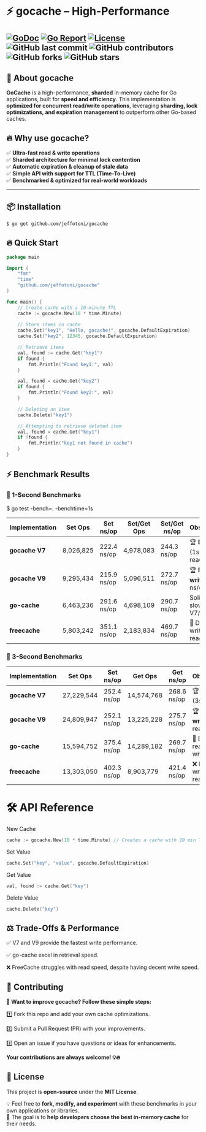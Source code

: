 # ⚡ gocache – High-Performance 

[![GoDoc](https://godoc.org/github.com/jeffotoni/gocache?status.svg)](https://godoc.org/github.com/jeffotoni/gocache) [![Go Report](https://goreportcard.com/badge/github.com/jeffotoni/gocache)](https://goreportcard.com/report/github.com/jeffotoni/gocache) [![License](https://img.shields.io/github/license/jeffotoni/gocache)](https://github.com/jeffotoni/gocache/blob/main/LICENSE) ![GitHub last commit](https://img.shields.io/github/last-commit/jeffotoni/gocache) ![GitHub contributors](https://img.shields.io/github/contributors/jeffotoni/gocache) ![GitHub forks](https://img.shields.io/github/forks/jeffotoni/gocache?style=social)  ![GitHub stars](https://img.shields.io/github/stars/jeffotoni/gocache) 
---

## 🚀 About gocache

**GoCache** is a high-performance, **sharded** in-memory cache for Go applications, built for **speed and efficiency**. This implementation is **optimized for concurrent read/write operations**, leveraging **sharding, lock optimizations, and expiration management** to outperform other Go-based caches.

## 🔥 **Why use gocache?**  
✅ **Ultra-fast read & write operations**  
✅ **Sharded architecture for minimal lock contention**  
✅ **Automatic expiration & cleanup of stale data**  
✅ **Simple API with support for TTL (Time-To-Live)**  
✅ **Benchmarked & optimized for real-world workloads**

---

## 📦 Installation

```sh
$ go get github.com/jeffotoni/gocache
```
## 🔥 Quick Start

```go
package main

import (
	"fmt"
	"time"
	"github.com/jeffotoni/gocache"
)

func main() {
	// Create cache with a 10-minute TTL
	cache := gocache.New(10 * time.Minute)
	
	// Store items in cache
	cache.Set("key1", "Hello, gocache!", gocache.DefaultExpiration)
	cache.Set("key2", 12345, gocache.DefaultExpiration)

	// Retrieve items
	val, found := cache.Get("key1")
	if found {
		fmt.Println("Found key1:", val)
	}

	val, found = cache.Get("key2")
	if found {
		fmt.Println("Found key2:", val)
	}

	// Deleting an item
	cache.Delete("key1")

	// Attempting to retrieve deleted item
	val, found = cache.Get("key1")
	if !found {
		fmt.Println("key1 not found in cache")
	}
}
```

## ⚡ Benchmark Results

### 🚀 1-Second Benchmarks

$ go test -bench=. -benchtime=1s

| **Implementation** | **Set Ops**    | **Set ns/op** | **Set/Get Ops** | **Set/Get ns/op** | **Observations**                      |
|--------------------|----------------|---------------|-----------------|-------------------|---------------------------------------|
| **gocache V7**     | 8,026,825      | 222.4 ns/op   | 4,978,083       | 244.3 ns/op       | 🏆 **Best write** (1s), fast reads    |
| **gocache V9**     | 9,295,434      | 215.9 ns/op   | 5,096,511       | 272.7 ns/op       | 🏆 **Fastest write** (lowest ns/op)   |
| **go-cache**       | 6,463,236      | 291.6 ns/op   | 4,698,109       | 290.7 ns/op       | Solid library, slower than V7/V9      |
| **freecache**      | 5,803,242      | 351.1 ns/op   | 2,183,834       | 469.7 ns/op       | 🚀 Decent writes, poor reads          |

### 🚀 3-Second Benchmarks

| **Implementation** | **Set Ops**     | **Set ns/op** | **Get Ops**     | **Get ns/op** | **Observations**                     |
|--------------------|-----------------|---------------|-----------------|---------------|--------------------------------------|
| **gocache V7**     | 27,229,544      | 252.4 ns/op   | 14,574,768      | 268.6 ns/op   | 🏆 **Best write** (3s)               |
| **gocache V9**     | 24,809,947      | 252.1 ns/op   | 13,225,228      | 275.7 ns/op   | 🏆 **Very fast write**, good read    |
| **go-cache**       | 15,594,752      | 375.4 ns/op   | 14,289,182      | 269.7 ns/op   | 🚀 Excellent reads, slower writes    |
| **freecache**      | 13,303,050      | 402.3 ns/op   | 8,903,779       | 421.4 ns/op   | ❌ Decent write, slow read           |

# 🛠 API Reference

New Cache
```go
cache := gocache.New(10 * time.Minute) // Creates a cache with 10 min TTL
```

Set Value
```go
cache.Set("key", "value", gocache.DefaultExpiration)
```

Get Value
```go
val, found := cache.Get("key")
```

Delete Value
```go
cache.Delete("key")
```

## ⚖️ Trade-Offs & Performance

✅ V7 and V9 provide the fastest write performance.

✅ go-cache excel in retrieval speed.

❌ FreeCache struggles with read speed, despite having decent write speed.

## 🤝 Contributing

**🚀 Want to improve gocache? Follow these simple steps:**

 1️⃣ Fork this repo and add your own cache optimizations.

 2️⃣ Submit a Pull Request (PR) with your improvements.

 3️⃣ Open an issue if you have questions or ideas for enhancements.

**Your contributions are always welcome! 💡🔥**

## 📜 License

This project is **open-source** under the **MIT License**.

💡 Feel free to **fork, modify, and experiment** with these benchmarks in your own applications or libraries.  
🔬 The goal is to **help developers choose the best in-memory cache** for their needs.

